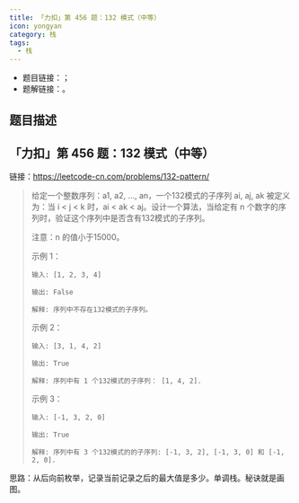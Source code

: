 ```yaml
---
title: 「力扣」第 456 题：132 模式（中等）
icon: yongyan
category: 栈
tags:
  - 栈
---
```


+ 题目链接：[]()；
+ 题解链接：[]()。


## 题目描述



## 「力扣」第 456 题：132 模式（中等）

链接：https://leetcode-cn.com/problems/132-pattern/

> 给定一个整数序列：a1, a2, ..., an，一个132模式的子序列 ai, aj, ak 被定义为：当 i < j < k 时，ai < ak < aj。设计一个算法，当给定有 n 个数字的序列时，验证这个序列中是否含有132模式的子序列。
>
> 注意：n 的值小于15000。
>
> 示例 1：
>
> ```
> 输入: [1, 2, 3, 4]
> 
> 输出: False
> 
> 解释: 序列中不存在132模式的子序列。
> ```
>
> 示例 2：
>
> ```
> 输入: [3, 1, 4, 2]
> 
> 输出: True
> 
> 解释: 序列中有 1 个132模式的子序列： [1, 4, 2].
> ```
>
>
> 示例 3：
>
> ```
> 输入: [-1, 3, 2, 0]
> 
> 输出: True
> 
> 解释: 序列中有 3 个132模式的的子序列: [-1, 3, 2], [-1, 3, 0] 和 [-1, 2, 0].
> ```
>

思路：从后向前枚举，记录当前记录之后的最大值是多少。单调栈。秘诀就是画图。

